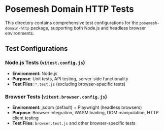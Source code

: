 # Posemesh Domain HTTP Tests

This directory contains comprehensive test configurations for the `posemesh-domain-http` package, supporting both Node.js and headless browser environments.

## Test Configurations

### Node.js Tests (`vitest.config.js`)
- **Environment**: Node.js
- **Purpose**: Unit tests, API testing, server-side functionality
- **Test Files**: `*.test.js` (excluding browser-specific tests)

### Browser Tests (`vitest.browser.config.js`)
- **Environment**: jsdom (default) + Playwright (headless browsers)
- **Purpose**: Browser integration, WASM loading, DOM manipulation, HTTP client testing
- **Test Files**: `browser.test.js` and other browser-specific tests
